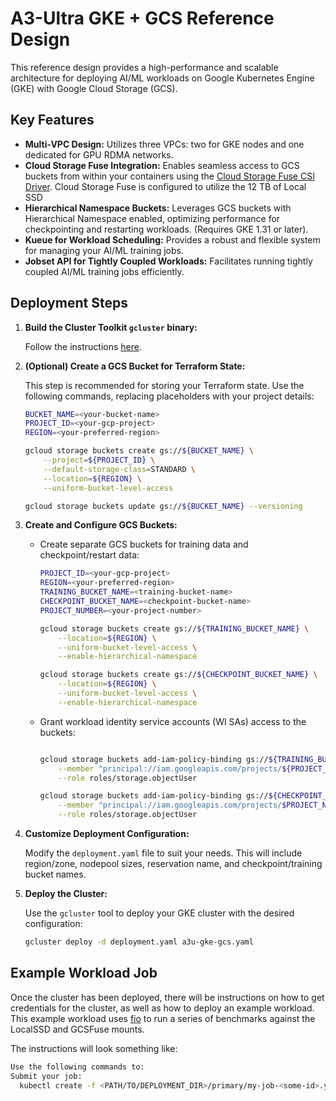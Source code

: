 # A3-Ultra GKE + GCS Reference Design

This reference design provides a high-performance and scalable architecture for
deploying AI/ML workloads on Google Kubernetes Engine (GKE) with Google Cloud
Storage (GCS).

## Key Features

* **Multi-VPC Design:** Utilizes three VPCs: two for GKE nodes and one dedicated
  for GPU RDMA networks.
* **Cloud Storage Fuse Integration:** Enables seamless access to GCS buckets
  from within your containers using the [Cloud Storage Fuse CSI Driver](https://cloud.google.com/kubernetes-engine/docs/how-to/persistent-volumes/cloud-storage-fuse-csi-driver).
  Cloud Storage Fuse is configured to utilize the 12 TB of Local SSD
* **Hierarchical Namespace Buckets:** Leverages GCS buckets with Hierarchical
  Namespace enabled, optimizing performance for checkpointing and restarting
  workloads. (Requires GKE 1.31 or later).
* **Kueue for Workload Scheduling:** Provides a robust and flexible system for
  managing your AI/ML training jobs.
* **Jobset API for Tightly Coupled Workloads:** Facilitates running tightly
  coupled AI/ML training jobs efficiently.

## Deployment Steps

1. **Build the Cluster Toolkit `gcluster` binary:**

   Follow the instructions [here](https://cloud.google.com/cluster-toolkit/docs/setup/configure-environment).

2. **(Optional) Create a GCS Bucket for Terraform State:**

   This step is recommended for storing your Terraform state. Use the
   following commands, replacing placeholders with your project details:

   ```bash
   BUCKET_NAME=<your-bucket-name>
   PROJECT_ID=<your-gcp-project>
   REGION=<your-preferred-region>

   gcloud storage buckets create gs://${BUCKET_NAME} \
       --project=${PROJECT_ID} \
       --default-storage-class=STANDARD \
       --location=${REGION} \
       --uniform-bucket-level-access

   gcloud storage buckets update gs://${BUCKET_NAME} --versioning
   ```

3. **Create and Configure GCS Buckets:**

   * Create separate GCS buckets for training data and checkpoint/restart data:

     ```bash
     PROJECT_ID=<your-gcp-project>
     REGION=<your-preferred-region>
     TRAINING_BUCKET_NAME=<training-bucket-name>
     CHECKPOINT_BUCKET_NAME=<checkpoint-bucket-name>
     PROJECT_NUMBER=<your-project-number>

     gcloud storage buckets create gs://${TRAINING_BUCKET_NAME} \
         --location=${REGION} \
         --uniform-bucket-level-access \
         --enable-hierarchical-namespace

     gcloud storage buckets create gs://${CHECKPOINT_BUCKET_NAME} \
         --location=${REGION} \
         --uniform-bucket-level-access \
         --enable-hierarchical-namespace
     ```

   * Grant workload identity service accounts (WI SAs) access to the buckets:

     ```bash

     gcloud storage buckets add-iam-policy-binding gs://${TRAINING_BUCKET_NAME} \
         --member "principal://iam.googleapis.com/projects/${PROJECT_NUMBER}/locations/global/workloadIdentityPools/${PROJECT_ID}.svc.id.goog/subject/ns/default/sa/default" \
         --role roles/storage.objectUser

     gcloud storage buckets add-iam-policy-binding gs://${CHECKPOINT_BUCKET_NAME} \
         --member "principal://iam.googleapis.com/projects/$PROJECT_NUMBER}/locations/global/workloadIdentityPools/${PROJECT_ID}.svc.id.goog/subject/ns/default/sa/default" \
         --role roles/storage.objectUser
     ```

4. **Customize Deployment Configuration:**

   Modify the `deployment.yaml` file to suit your needs. This will include
   region/zone, nodepool sizes, reservation name, and checkpoint/training bucket
   names.

5. **Deploy the Cluster:**

   Use the `gcluster` tool to deploy your GKE cluster with the desired configuration:

   ```bash
   gcluster deploy -d deployment.yaml a3u-gke-gcs.yaml
   ```

## Example Workload Job

Once the cluster has been deployed, there will be instructions on how to get
credentials for the cluster, as well as how to deploy an example workload. This
example workload uses [fio](https://github.com/axboe/fio) to run a series of
benchmarks against the LocalSSD and GCSFuse mounts.

The instructions will look something like:

```bash
Use the following commands to:
Submit your job:
  kubectl create -f <PATH/TO/DEPLOYMENT_DIR>/primary/my-job-<some-id>.yaml
```
